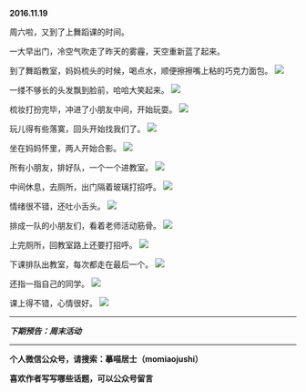 **2016.11.19**

周六啦，又到了上舞蹈课的时间。

一大早出门，冷空气吹走了昨天的雾霾，天空重新蓝了起来。

到了舞蹈教室，妈妈梳头的时候，喝点水，顺便擦擦嘴上粘的巧克力面包。
![](https://pic2.zhimg.com/v2-246c70fd4243684ee1451d1e5012b8c7.jpg)

一缕不够长的头发飘到脸前，哈哈大笑起来。
![](https://pic2.zhimg.com/v2-a467f381d12d44c03d7675fa749d4c43.jpg)

梳妆打扮完毕，冲进了小朋友中间，开始玩耍。
![](https://pic4.zhimg.com/v2-8f8e23f8e79621d3292e187240126c8f.jpg)

玩儿得有些落寞，回头开始找我们了。
![](https://pic3.zhimg.com/v2-b11abc446b7737af8bcff43ce0eae938.jpg)

坐在妈妈怀里，两人开始合影。
![](https://pic2.zhimg.com/v2-78ce5b8d9bf076e16799e23430105211.jpg)

所有小朋友，排好队，一个一个进教室。
![](https://pic4.zhimg.com/v2-ecf51602e7a698fd9edbeed4f232bd12.jpg)

中间休息，去厕所，出门隔着玻璃打招呼。
![](https://pic4.zhimg.com/v2-c0b2cc49ca05c86a0ecab8feeee42832.jpg)

情绪很不错，还吐小舌头。
![](https://pic1.zhimg.com/v2-13c3cdfd7517f7979c9e3a0f12fb9fb5.jpg)

排成一队的小朋友们，看着老师活动筋骨。
![](https://pic3.zhimg.com/v2-1384c32a405d852940aefcff23fd4b9e.jpg)

上完厕所，回教室路上还要打招呼。
![](https://pic2.zhimg.com/v2-50182219e266ccb0214cb6680b8ad9aa.jpg)

下课排队出教室，每次都走在最后一个。
![](https://pic3.zhimg.com/v2-0276a641633f2dea0f08e3eb3285dc83.jpg)

还指一指自己的同学。
![](https://pic4.zhimg.com/v2-5f42385dccb6f3112fcf4e44af47aa17.jpg)

课上得不错，心情很好。
![](https://pic2.zhimg.com/v2-fa0d83b9de29b775efcc62a976a7b568.jpg)




***

***下期预告：周末活动***

***

**个人微信公众号，请搜索：摹喵居士（momiaojushi）**

**喜欢作者写写哪些话题，可以公众号留言**